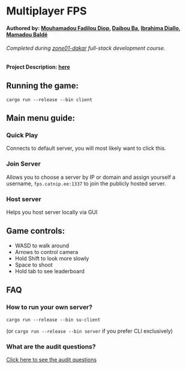 # Multiplayer FPS
#### Authored by: [Mouhamadou Fadilou Diop](https://learn.zone01dakar.sn/git/mouhamadoufadiop/), [Daibou Ba](https://learn.zone01dakar.sn/git/daiba), [Ibrahima Diallo](https://learn.zone01dakar.sn/git/ediallo), [Mamadou Baldé](https://learn.zone01dakar.sn/git/mabalde/multiplayer-fps)
###### Completed during [zone01-dakar](https://learn.zone01dakar.sn/) full-stack development course.
#### Project Description: [here](https://github.com/01-edu/public/blob/master/subjects/multiplayer-fps/README.md)

## Running the game:
``cargo run --release --bin client``

## Main menu guide:
### Quick Play
Connects to default server, you will most likely want to click this.

### Join Server
Allows you to choose a server by IP or domain and assign yourself a username, ``fps.catnip.ee:1337`` to join the publicly hosted server.

### Host server
Helps you host server locally via GUI

## Game controls:
- WASD to walk around
- Arrows to control camera
- Hold Shift to look more slowly
- Space to shoot
- Hold tab to see leaderboard

## FAQ
### How to run your own server?
``cargo run --release --bin su-client``

(or ``cargo run --release --bin server`` if you prefer CLI exclusively)

### What are the audit questions?
[Click here to see the audit questions](https://github.com/01-edu/public/tree/master/subjects/multiplayer-fps/audit)

